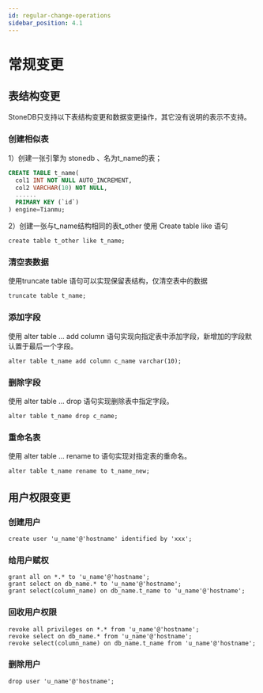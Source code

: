 ```yaml
---
id: regular-change-operations
sidebar_position: 4.1
---
```


# 常规变更

## 表结构变更
StoneDB只支持以下表结构变更和数据变更操作，其它没有说明的表示不支持。
### 创建相似表
1）创建一张引擎为 stonedb 、名为t_name的表；
```sql
CREATE TABLE t_name(
  col1 INT NOT NULL AUTO_INCREMENT,
  col2 VARCHAR(10) NOT NULL,
  ......
  PRIMARY KEY (`id`)
) engine=Tianmu;
```
2）创建一张与t_name结构相同的表t_other
使用 Create table like 语句
```
create table t_other like t_name;
```
### 清空表数据
使用truncate table 语句可以实现保留表结构，仅清空表中的数据
```
truncate table t_name;
```
### 添加字段
使用 alter table  ... add column 语句实现向指定表中添加字段，新增加的字段默认置于最后一个字段。
```
alter table t_name add column c_name varchar(10);
```
### 删除字段
使用 alter table  ... drop 语句实现删除表中指定字段。
```
alter table t_name drop c_name;
```
### 重命名表
使用 alter table ... rename to 语句实现对指定表的重命名。
```
alter table t_name rename to t_name_new;
```
## 用户权限变更
### 创建用户
```
create user 'u_name'@'hostname' identified by 'xxx';
```
### 给用户赋权
```
grant all on *.* to 'u_name'@'hostname';
grant select on db_name.* to 'u_name'@'hostname';
grant select(column_name) on db_name.t_name to 'u_name'@'hostname';
```
### 回收用户权限
```
revoke all privileges on *.* from 'u_name'@'hostname';
revoke select on db_name.* from 'u_name'@'hostname';
revoke select(column_name) on db_name.t_name from 'u_name'@'hostname';
```
### 删除用户
```
drop user 'u_name'@'hostname';
```


